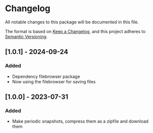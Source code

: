 ﻿# Changelog

All notable changes to this package will be documented in this file.

The format is based on [Keep a Changelog](https://keepachangelog.com/en/1.0.0/),
and this project adheres to [Semantic Versioning](https://semver.org/spec/v2.0.0.html).

## [1.0.1] - 2024-09-24

### Added

- Dependency filebrowser package  
- Now using the filebrowser for saving files


## [1.0.0] - 2023-07-31

### Added

- Make periodic snapshots, compress them as a zipfile and download them
